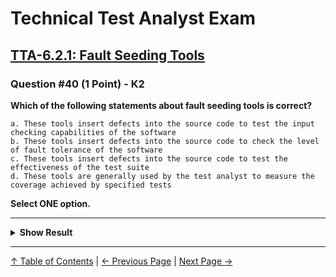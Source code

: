 # Technical Test Analyst Exam

## [TTA-6.2.1: Fault Seeding Tools](../../6-test-tools-and-automation/6.2-specific-test-tools.md#621-fault-seeding-tools)

### Question #40 (1 Point) - K2

**Which of the following statements about fault seeding tools is correct?**

    a. These tools insert defects into the source code to test the input checking capabilities of the software
    b. These tools insert defects into the source code to check the level of fault tolerance of the software
    c. These tools insert defects into the source code to test the effectiveness of the test suite
    d. These tools are generally used by the test analyst to measure the coverage achieved by specified tests

**Select ONE option.**

---

<details>
<summary><strong>Show Result</strong></summary>

#### Correct Answer: c

    a. Is not correct. Input checking can be done by mutating test inputs, but to test input checking the inputs would need to be mutated
    b. Is not correct. This is the task of the fault injection tools
    c. Is correct. The mutated code is executed against the test suite to determine how well the test suite can detect the mutations (defects)
    d. Is not correct. These tools are generally used by the technical test analyst, or the developer when testing newly developed code

</details>

---

[↑ Table of Contents](../../README.md#table-of-contents) | [← Previous Page](question-39.md) | [Next Page →](question-41.md)
